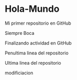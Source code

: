 # Hola-Mundo

Mi primer repositorio en GitHub

Siempre Boca

Finalizando actividad en GitHub

Penultima linea del repositorio

Ultima linea del repositorio

modificiacion
